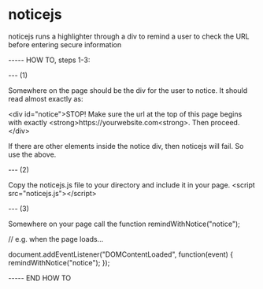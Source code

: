 # noticejs
noticejs runs a highlighter through a div to remind a user to check the URL before entering secure information

----- HOW TO, steps 1-3:

--- (1)

Somewhere on the page should be the div for the user to notice. It should read almost exactly as:

&lt;div id="notice"&gt;STOP! Make sure the url at the top of this page begins with exactly &lt;strong&gt;https&#58;<i></i>//yourwebsite.com&lt;strong&gt;. Then proceed.&lt;/div&gt;

If there are other elements inside the notice div, then noticejs will fail. So use the above.

--- (2) 

Copy the noticejs.js file to your directory and include it in your page. &lt;script src="noticejs.js"&gt;&lt;/script&gt;

--- (3)

Somewhere on your page call the function remindWithNotice("notice");

// e.g. when the page loads...

document.addEventListener("DOMContentLoaded", function(event) { 
	remindWithNotice("notice");
});

----- END HOW TO
